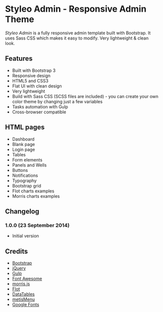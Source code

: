 # Styleo Admin - Responsive Admin Theme

*Styleo Admin* is a fully responsive admin template built with Bootstrap. It uses Sass CSS which makes it easy to modify. Very lightweight & clean look.

## Features

- Built with Bootstrap 3
- Responsive design
- HTML5 and CSS3
- Flat UI with clean design
- Very lightweight
- Build with Sass CSS (SCSS files are included) - you can create your own color theme by changing just a few variables
- Tasks automation with Gulp
- Cross-browser compatible

## HTML pages

- Dashboard
- Blank page
- Login page
- Tables
- Form elements
- Panels and Wells
- Buttons
- Notifications
- Typography
- Bootstrap grid
- Flot charts examples
- Morris charts examples

## Changelog

### 1.0.0 (23 September 2014)

- Initial version

## Credits

- [Bootstrap](http://getbootstrap.com/)
- [jQuery](http://jquery.com/)
- [Gulp](http://gulpjs.com/)
- [Font Awesome](http://fontawesome.io/)
- [morris.js](http://morrisjs.github.io/morris.js/)
- [Flot](http://www.flotcharts.org/)
- [DataTables](http://www.datatables.net/)
- [metisMenu](http://demo.onokumus.com/metisMenu/)
- [Google Fonts](http://www.google.com/fonts)